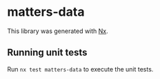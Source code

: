 # matters-data

This library was generated with [Nx](https://nx.dev).

## Running unit tests

Run `nx test matters-data` to execute the unit tests.
